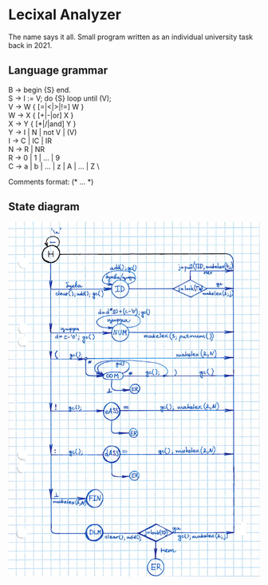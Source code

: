# Lecixal Analyzer
The name says it all. Small program written as an individual university task back in 2021.

## Language grammar

B &rarr; begin {S} end.\
S &rarr; I := V; do {S} loop until (V);\
V &rarr; W { [=|<|>|!=] W }\
W &rarr; X { [+|-|or] X } \
X &rarr; Y { [*|/|and] Y } \
Y &rarr; I | N | not V | (V) \
I &rarr; C | IC | IR \
N &rarr; R | NR \
R &rarr; 0 | 1 | ... | 9\
C &rarr; a | b | ... | z | A | ... | Z \

Comments format: (* ... *\)

## State diagram

![State diagram](https://github.com/otusnoctua/lexical-analyzer/blob/main/state-diagram.png?raw=true)
